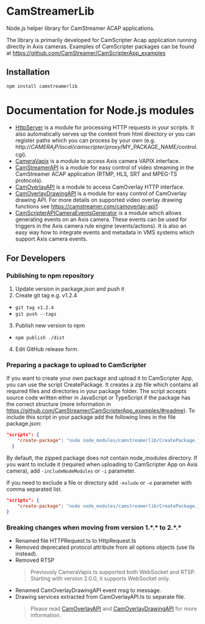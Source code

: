 # CamStreamerLib

Node.js helper library for CamStreamer ACAP applications.

The library is primarily developed for CamScripter Acap application running directly in Axis cameras.
Examples of CamScripter packages can be found at https://github.com/CamStreamer/CamScripterApp_examples

## Installation

```
npm install camstreamerlib
```

# Documentation for Node.js modules

-   [HttpServer](doc/HttpServer.md) is a module for processing HTTP requests in your scripts. It also automatically serves up the content from html directory or you can register paths which you can process by your own (e.g. http://$CAMERA_IP/local/camscripter/proxy/$MY_PACKAGE_NAME/control.cgi).
-   [CameraVapix](doc/CameraVapix.md) is a module to access Axis camera VAPIX interface.
-   [CamStreamerAPI](doc/CamStreamerAPI.md) is a module for easy control of video streaming in the CamStreamer ACAP application (RTMP, HLS, SRT and MPEG-TS protocols).
-   [CamOverlayAPI](doc/CamOverlayAPI.md) is a module to access CamOverlay HTTP interface.
-   [CamOverlayDrawingAPI](doc/CamOverlayDrawingAPI.md) is a module for easy control of CamOverlay drawing API. For more details on supported video overlay drawing functions see https://camstreamer.com/camoverlay-api1
-   [CamScripterAPICameraEventsGenerator](doc/CamScripterAPICameraEventsGenerator.md) is a module which allows generating events on an Axis camera. These events can be used for triggers in the Axis camera rule engine (events/actions). It is also an easy way how to integrate events and metadata in VMS systems which support Axis camera events.

## For Developers

### Publishing to npm repository

1. Update version in package.json and push it
2. Create git tag e.g. v1.2.4

-   `git tag v1.2.4`
-   `git push --tags`

3. Publish new version to npm

-   `npm publish ./dist`

4. Edit GitHub release form.

### Preparing a package to upload to CamScripter

If you want to create your own package and upload it to CamScripter App, you can use the script CreatePackage. It creates a zip file which contains all required files and directories in your package folder. The script accepts source code written either in JavaScript or TypeScript if the package has the correct structure (more information in https://github.com/CamStreamer/CamScripterApp_examples/#readme). To include this script in your package add the following lines in the file package.json:

```json
"scripts": {
    "create-package": "node node_modules/camstreamerlib/CreatePackage.js"
  }
```

By default, the zipped package does not contain node_modules directory. If you want to include it (required when uploading to CamScripter App on Axis camera), add `-includeNodeModules` or `-i` parameter.

If you need to exclude a file or directory add `-exlude` or `-e` parameter with comma separated list.

```json
"scripts": {
    "create-package": "node node_modules/camstreamerlib/CreatePackage.js -i -e=react"
}
```

### Breaking changes when moving from version 1.\*.* to 2.\*.*

- Renamed file HTTPRequest.ts to HttpRequest.ts
- Removed deprecated protocol attribute from all options objects (use tls instead).
- Removed RTSP
  > Previously CameraVapix.ts supported both WebSocket and RTSP.
  > Starting with version 2.0.0, it supports WebSocket only.
- Renamed CamOverlayDrawingAPI event msg to message.
- Drawing services extracted from CamOverlayAPI.ts to separate file.
  > Please read [CamOverlayAPI](doc/CamOverlayAPI.md) and [CamOverlayDrawingAPI](doc/CamOverlayDrawingAPI.md) for more information.
